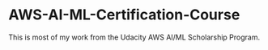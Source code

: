 # AWS-AI-ML-Certification-Course
This is most of my work from the Udacity AWS AI/ML Scholarship Program.

